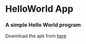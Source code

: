 # HelloWorld App
### A simple Hello World program

Dowmload the apk from [here](https://worker.yarrs.codes/0:/HelloWorld.apk)
